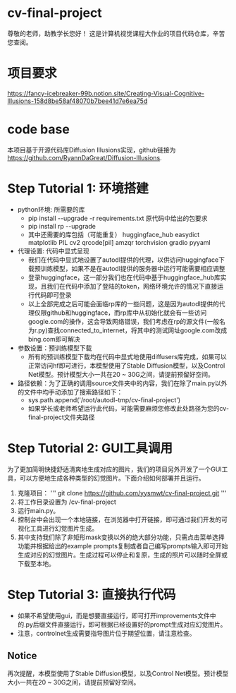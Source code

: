 # cv-final-project
尊敬的老师，助教学长您好！
这是计算机视觉课程大作业的项目代码仓库，辛苦您查阅。

# 项目要求
https://fancy-icebreaker-99b.notion.site/Creating-Visual-Cognitive-Illusions-158d8be58af48070b7bee41d7e6ea75d

# code base
本项目基于开源代码库Diffusion Illusions实现，github链接为 https://github.com/RyannDaGreat/Diffusion-Illusions.

# Step Tutorial 1: 环境搭建
- python环境: 所需要的库
    - pip install --upgrade -r requirements.txt 原代码中给出的包要求
    - pip install rp --upgrade
    - 其中还需要的库包括（可能重复）
        huggingface_hub easydict matplotlib PIL cv2 qrcode[pil] amzqr torchvision gradio pyyaml
- 代理设置: 代码中显式呈现
    - 我们在代码中显式地设置了autodl提供的代理，以供访问huggingface下载预训练模型，如果不是在autodl提供的服务器中运行可能需要相应调整
    - 登录huggingface，这一部分我们也在代码中基于huggingface_hub库实现，且我们在代码中添加了登陆的token，网络环境允许的情况下直接运行代码即可登录
    - 以上全部完成之后可能会面临rp库的一些问题，这是因为autodl提供的代理仅限github和huggingface，而rp库中从初始化就会有一些访问google.com的操作，这会导致网络错误，我们考虑在rp的源文件(一般名为r.py)查找connected_to_internet，将其中的测试网址google.com改成bing.com即可解决
- 参数设置：预训练模型下载
    - 所有的预训练模型下载均在代码中显式地使用diffusers库完成，如果可以正常访问hf即可进行，本模型使用了Stable Diffusion模型，以及Control Net模型。预计模型大小一共在20 ~ 30G之间，请提前预留好空间。
- 路径依赖：为了正确的调用source文件夹中的内容，我们在除了main.py以外的文件中均手动添加了搜索路径如下：
    - sys.path.append('/root/autodl-tmp/cv-final-project')
    - 如果学长或老师希望运行此代码，可能需要麻烦您修改此处路径为您的cv-final-project文件夹路径

# Step Tutorial 2: GUI工具调用
为了更加简明快捷舒适清爽地生成对应的图片，我们的项目另外开发了一个GUI工具，可以方便地生成各种类型的幻觉图片。下面介绍如何部署并且运行。
1. 克隆项目：
'''
git clone https://github.com/yysmwt/cv-final-project.git
'''
2. 将工作目录设置为 /cv-final-project
3. 运行main.py。
4. 控制台中会出现一个本地链接，在浏览器中打开链接，即可通过我们开发的可视化工具进行幻觉图片生成。
5. 其中支持我们除了非矩形mask变换以外的绝大部分功能，只需点击菜单选择功能并根据给出的example prompts复制或者自己编写prompts输入即可开始生成对应的幻觉图片。生成过程可以停止和复原，生成的照片可以随时全屏或下载至本地。

# Step Tutorial 3: 直接执行代码
- 如果不希望使用gui，而是想要直接运行，即可打开improvements文件中的.py后缀文件直接运行，即可根据已经设置好的prompt生成对应幻觉图片。
- 注意，controlnet生成需要指导图片位于期望位置，请注意检查。


## Notice
再次提醒，本模型使用了Stable Diffusion模型，以及Control Net模型。预计模型大小一共在20 ~ 30G之间，请提前预留好空间。
